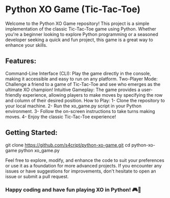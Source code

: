 # Python XO Game (Tic-Tac-Toe) 

Welcome to the Python XO Game repository! This project is a simple implementation of the classic Tic-Tac-Toe game using Python. Whether you're a beginner looking to explore Python programming or a seasoned developer seeking a quick and fun project, this game is a great way to enhance your skills.

## Features:
Command-Line Interface (CLI): Play the game directly in the console, making it accessible and easy to run on any platform.
Two-Player Mode: Challenge a friend to a game of Tic-Tac-Toe and see who emerges as the ultimate XO champion!
Intuitive Gameplay: The game provides a user-friendly experience, allowing players to make moves by specifying the row and column of their desired position.
How to Play:
1- Clone the repository to your local machine.
2- Run the xo_game.py script in your Python environment.
3- Follow the on-screen instructions to take turns making moves.
4- Enjoy the classic Tic-Tac-Toe experience!

## Getting Started:
git clone https://github.com/s4cript/python-xo-game.git
cd python-xo-game
python xo_game.py


Feel free to explore, modify, and enhance the code to suit your preferences or use it as a foundation for more advanced projects. If you encounter any issues or have suggestions for improvements, don't hesitate to open an issue or submit a pull request.

### Happy coding and have fun playing XO in Python! 🎮🐍

